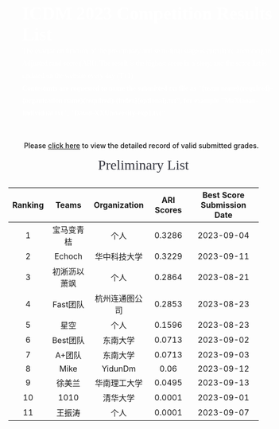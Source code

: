 <style>
.ICDM-banner {
    width: 100%;
    background-image: url("https://mdn.alipayobjects.com/huamei_qcdryc/afts/img/A*c41lRYAbTeYAAAAAAAAAAAAADgOBAQ/original");
    background-size: cover;
    background-repeat:no-repeat;
    font-family: AlibabaPuHuiTi_2_85_Bold;
    padding: 28px;
    color:#fff;
    font-size: 36px;
    font-weight: 700;
}
.p20{
    padding:0 20px;
}
.ICDM-part-title {
    height: 45px;
    width: 100%;
    font-family: AlibabaPuHuiTi_2_85_Bold;
    font-size: 28px;
    color: rgba(26, 27, 37, 0.88);
     font-weight:500;
     margin:15px 0;
     text-align:center;
}
.ICDM-part-text {
    font-family: PingFangSC;
    font-weight: 400;
    font-size: 14px;
    color: rgba(26, 27, 37, 0.65);
    line-height: 25px;
}
</style>

<div class="ICDM-banner">
    ICDM 2023 Competition Results List
    <div class="ICDM-part-text" style="color:#fff;">
    The evaluation function of the preliminary and semi-final stage is calculated according to Adjusted rand score (ARI). The result is the highest score in history, and the score list is updated on the website every day (T+1).
    <br>
    <strong style="color:#fff;">Contestants are requested to name the submitted txt file as "{team name}(required)-{organization name}(required)-{index}(optional).txt", for example "MaXiaoan-Individual.txt", "David-XXUniversity-exp1.txt".</strong>
    </div>
</div>

<div style="margin-top: 16px; font-weight: 500; text-align: right;">Please <a href='https://github.com/TuGraph-family/tugraph-db/discussions/284' target='_blank'>click here</a> to view the detailed record of valid submitted grades.</div>


<div class="ICDM-part-title p20">
Preliminary List
</div>

| Ranking | Teams | Organization | ARI Scores | Best Score Submission Date |
|:--------------------:|:----------------------:|:----------------------:|:--------------------:|:----------------------:|
|1|宝马变青桔|个人|0.3286|2023-09-04|
|2|Echoch|华中科技大学|0.3229|2023-09-11|
|3|初淅沥以萧飒|个人|0.2864|2023-08-21|
|4|Fast团队|杭州连通图公司|0.2853|2023-08-23|
|5|星空|个人|0.1596|2023-08-23|
|6|Best团队|东南大学|0.0713|2023-09-02|
|7|A+团队|东南大学|0.0713|2023-09-03|
|8|Mike|YidunDm|0.06|2023-09-12|
|9|徐美兰|华南理工大学|0.0495|2023-09-13|
|10|1010|清华大学|0.0001|2023-09-01|
|11|王振涛|个人|0.0001|2023-09-07|
